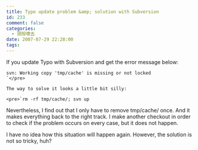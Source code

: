 ```yaml
---
title: Typo update problem &amp; solution with Subversion
id: 233
comment: false
categories:
  - 頭殼壞去
date: 2007-07-29 22:28:00
tags:
---
```


If you update Typo with Subversion and get the error message below:

    svn: Working copy 'tmp/cache' is missing or not locked
    `</pre>

    The way to solve it looks a little bit silly:

    <pre>`rm -rf tmp/cache/; svn up

Nevertheless,
I find out that I only have to remove tmp/cache/ once.
And it makes everything back to the right track.
I make another checkout
in order to check if the problem occurs on every case,
but it does not happen.

I have no idea how this situation will happen again.
However, the solution is not so tricky, huh?